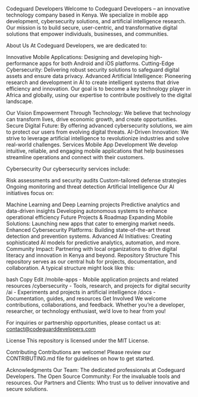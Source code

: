Codeguard Developers
Welcome to Codeguard Developers – an innovative technology company based in Kenya. We specialize in mobile app development, cybersecurity solutions, and artificial intelligence research. Our mission is to build secure, user-centric, and transformative digital solutions that empower individuals, businesses, and communities.

About Us
At Codeguard Developers, we are dedicated to:

Innovative Mobile Applications: Designing and developing high-performance apps for both Android and iOS platforms.
Cutting-Edge Cybersecurity: Delivering robust security solutions to safeguard digital assets and ensure data privacy.
Advanced Artificial Intelligence: Pioneering research and development in AI to create intelligent systems that drive efficiency and innovation.
Our goal is to become a key technology player in Africa and globally, using our expertise to contribute positively to the digital landscape.

Our Vision
Empowerment Through Technology: We believe that technology can transform lives, drive economic growth, and create opportunities.
Secure Digital Future: By offering advanced cybersecurity solutions, we aim to protect our users from evolving digital threats.
AI-Driven Innovation: We strive to leverage artificial intelligence to revolutionize industries and solve real-world challenges.
Services
Mobile App Development
We develop intuitive, reliable, and engaging mobile applications that help businesses streamline operations and connect with their customers.

Cybersecurity
Our cybersecurity services include:

Risk assessments and security audits
Custom-tailored defense strategies
Ongoing monitoring and threat detection
Artificial Intelligence
Our AI initiatives focus on:

Machine Learning and Deep Learning projects
Predictive analytics and data-driven insights
Developing autonomous systems to enhance operational efficiency
Future Projects & Roadmap
Expanding Mobile Solutions: Launching new apps that cater to emerging market needs.
Enhanced Cybersecurity Platforms: Building state-of-the-art threat detection and prevention systems.
Advanced AI Initiatives: Creating sophisticated AI models for predictive analytics, automation, and more.
Community Impact: Partnering with local organizations to drive digital literacy and innovation in Kenya and beyond.
Repository Structure
This repository serves as our central hub for projects, documentation, and collaboration. A typical structure might look like this:

bash
Copy
Edit
/mobile-apps    - Mobile application projects and related resources
/cybersecurity   - Tools, research, and projects for digital security
/ai             - Experiments and projects in artificial intelligence
/docs           - Documentation, guides, and resources
Get Involved
We welcome contributions, collaborations, and feedback. Whether you’re a developer, researcher, or technology enthusiast, we’d love to hear from you!

For inquiries or partnership opportunities, please contact us at:
contact@codeguarddevelopers.com

License
This repository is licensed under the MIT License.

Contributing
Contributions are welcome! Please review our CONTRIBUTING.md file for guidelines on how to get started.

Acknowledgments
Our Team: The dedicated professionals at Codeguard Developers.
The Open Source Community: For the invaluable tools and resources.
Our Partners and Clients: Who trust us to deliver innovative and secure solutions.
